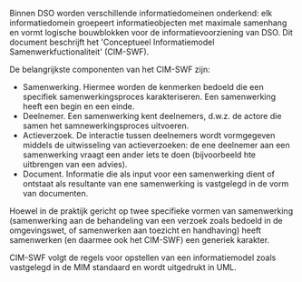 Binnen DSO worden verschillende informatiedomeinen onderkend: elk informatiedomein groepeert informatieobjecten met maximale samenhang en vormt logische bouwblokken voor de informatievoorziening van DSO. Dit document beschrijft het 'Conceptueel Informatiemodel Samenwerkfuctionaliteit' (CIM-SWF).

De belangrijkste componenten van het CIM-SWF zijn:
 - Samenwerking. Hiermee worden de kenmerken bedoeld die een specifiek samenwerkingsproces karakteriseren. Een samenwerking heeft een begin en een einde.
 - Deelnemer. Een samenwerking kent deelnemers, d.w.z. de actore die samen het samnewerkingsproces uitvoeren.
 - Actieverzoek. De interactie tussen deelnemers wordt vormgegeven middels de uitwisseling van actieverzoeken: de ene deelnemer aan een samenwerking vraagt een ander iets te doen (bijvoorbeeld hte uitbrengen van een advies).
 - Document. Informatie die als input voor een samenwerking dient of ontstaat als resultante van ene samenwerking is vastgelegd in de vorm van documenten.

Hoewel in de praktijk gericht op twee specifieke vormen van samenwerking (samenwerking aan de behandeling van een verzoek zoals bedoeld in de omgevingswet, of samenwerken aan toezicht en handhaving)
heeft samenwerken (en daarmee ook het CIM-SWF) een generiek karakter.

CIM-SWF volgt de regels voor opstellen van een informatiemodel zoals vastgelegd in de MIM standaard en wordt uitgedrukt in UML.


